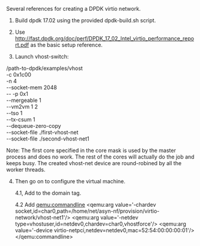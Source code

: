 Several references for creating a DPDK virtio network.

1. Build dpdk 17.02 using the provided dpdk-build.sh script.

2. Use http://fast.dpdk.org/doc/perf/DPDK_17_02_Intel_virtio_performance_report.pdf as the basic setup reference.

3. Launch vhost-switch:

 /path-to-dpdk/examples/vhost \
 -c 0x1c00 \
 -n 4 \
 --socket-mem 2048 \
 -- -p 0x1 \
 --mergeable 1 \
 --vm2vm 1 2 \
 --tso 1 \
 --tx-csum 1 \
 --dequeue-zero-copy \
 --socket-file ./first-vhost-net \
 --socket-file ./second-vhost-net1

Note: The first core specified in the core mask is used by the master process and does no work.
The rest of the cores will actually do the job and keeps busy. The created vhost-net device are
round-robined by all the worker threads.

4. Then go on to configure the virtual machine.

   4.1, Add <domain type='kvm' xmlns:qemu='http://libvirt.org/schemas/domain/qemu/1.0'>
   to the domain tag.

   4.2 Add
<qemu:commandline>
  <qemu:arg value='-chardev socket,id=char0,path=/home/net/asyn-nf/provision/virtio-network/vhost-net1'/>
  <qemu:arg value='-netdev type=vhostuser,id=netdev0,chardev=char0,vhostforce'/>
  <qemu:arg value='-device virtio-netpci,netdev=netdev0,mac=52:54:00:00:00:01'/>
</qemu:commandline>
